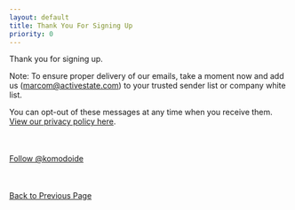 ```yaml
---
layout: default
title: Thank You For Signing Up
priority: 0
---
```


Thank you for signing up.

Note: To ensure proper delivery of our emails, take a moment now and add us
(marcom@activestate.com) to your trusted sender list or company white list.

You can opt-out of these messages at any time when you receive them. [View our
privacy policy here](/privacy).

<div class="centered" style="margin-top: 50px">
    <a href="https://twitter.com/komodoide" class="twitter-follow-button" data-show-count="false" data-size="large">Follow @komodoide</a>
</div>

<div class="centered" style="margin-top: 50px">
    <a href="javascript:history.go(-1)">Back to Previous Page</a>
</div>